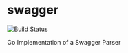 # swagger
[![Build Status](https://travis-ci.org/marstr/swagger.svg?branch=master)](https://travis-ci.org/marstr/swagger)

Go Implementation of a Swagger Parser

